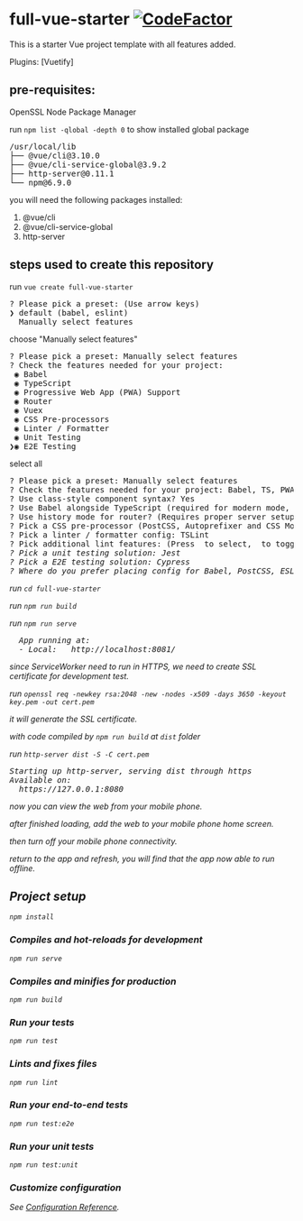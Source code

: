 # full-vue-starter [![CodeFactor](https://www.codefactor.io/repository/github/verdantsparks/full-vue-starter/badge)](https://www.codefactor.io/repository/github/verdantsparks/full-vue-starter)
This is a starter Vue project template with all features added.

Plugins: [Vuetify]

## pre-requisites:
OpenSSL
Node Package Manager

run `npm list -qlobal -depth 0` to show installed global package

<pre>
/usr/local/lib
├── @vue/cli@3.10.0
├── @vue/cli-service-global@3.9.2
├── http-server@0.11.1
└── npm@6.9.0
</pre>

you will need the following packages installed:
1. @vue/cli
2. @vue/cli-service-global
3. http-server

## steps used to create this repository

run `vue create full-vue-starter`

<pre>
? Please pick a preset: (Use arrow keys)
❯ default (babel, eslint) 
  Manually select features 
</pre>

choose "Manually select features"

<pre>
? Please pick a preset: Manually select features
? Check the features needed for your project: 
 ◉ Babel
 ◉ TypeScript
 ◉ Progressive Web App (PWA) Support
 ◉ Router
 ◉ Vuex
 ◉ CSS Pre-processors
 ◉ Linter / Formatter
 ◉ Unit Testing
❯◉ E2E Testing
</pre>

select all

<pre>
? Please pick a preset: Manually select features
? Check the features needed for your project: Babel, TS, PWA, Router, Vuex, CSS Pre-processors, Linter, Unit, E2E
? Use class-style component syntax? Yes
? Use Babel alongside TypeScript (required for modern mode, auto-detected polyfills, transpiling JSX)? Yes
? Use history mode for router? (Requires proper server setup for index fallback in production) Yes
? Pick a CSS pre-processor (PostCSS, Autoprefixer and CSS Modules are supported by default): Sass/SCSS (with dart-sass)
? Pick a linter / formatter config: TSLint
? Pick additional lint features: (Press <space> to select, <a> to toggle all, <i> to invert selection)Lint on save
? Pick a unit testing solution: Jest
? Pick a E2E testing solution: Cypress
? Where do you prefer placing config for Babel, PostCSS, ESLint, etc.? In package.json
</pre>

run `cd full-vue-starter`

run `npm run build`

run `npm run serve`

<pre>
  App running at:
  - Local:   http://localhost:8081/ 
</pre>

since ServiceWorker need to run in HTTPS, we need to create SSL certificate for development test.

run `openssl req -newkey rsa:2048 -new -nodes -x509 -days 3650 -keyout key.pem -out cert.pem`

it will generate the SSL certificate.

with code compiled by `npm run build` at `dist` folder

run `http-server dist -S -C cert.pem`

<pre>
Starting up http-server, serving dist through https
Available on:
  https://127.0.0.1:8080
</pre>

now you can view the web from your mobile phone.

after finished loading, add the web to your mobile phone home screen.

then turn off your mobile phone connectivity.

return to the app and refresh, you will find that the app now able to run offline.


## Project setup
```
npm install
```

### Compiles and hot-reloads for development
```
npm run serve
```

### Compiles and minifies for production
```
npm run build
```

### Run your tests
```
npm run test
```

### Lints and fixes files
```
npm run lint
```

### Run your end-to-end tests
```
npm run test:e2e
```

### Run your unit tests
```
npm run test:unit
```

### Customize configuration
See [Configuration Reference](https://cli.vuejs.org/config/).
